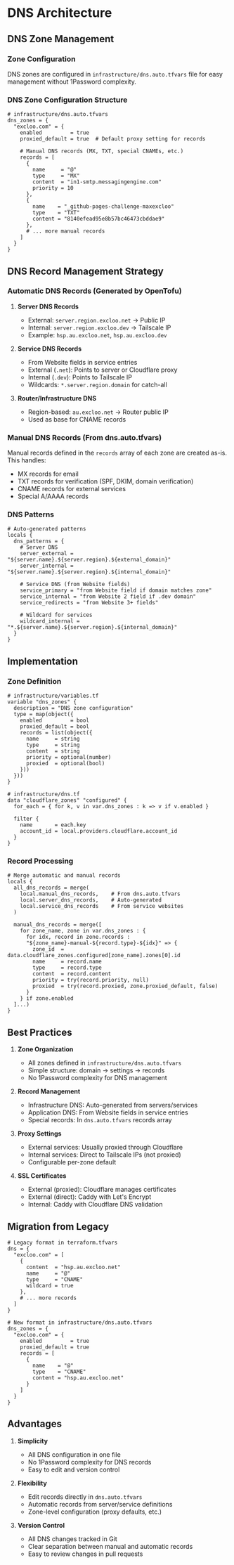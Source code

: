 # DNS Architecture

## DNS Zone Management

### Zone Configuration
DNS zones are configured in `infrastructure/dns.auto.tfvars` file for easy management without 1Password complexity.

### DNS Zone Configuration Structure
```hcl
# infrastructure/dns.auto.tfvars
dns_zones = {
  "excloo.com" = {
    enabled         = true
    proxied_default = true  # Default proxy setting for records
    
    # Manual DNS records (MX, TXT, special CNAMEs, etc.)
    records = [
      {
        name     = "@"
        type     = "MX"
        content  = "in1-smtp.messagingengine.com"
        priority = 10
      },
      {
        name    = "_github-pages-challenge-maxexcloo"
        type    = "TXT"
        content = "8140efead95e8b57bc46473cbddae9"
      },
      # ... more manual records
    ]
  }
}
```

## DNS Record Management Strategy

### Automatic DNS Records (Generated by OpenTofu)

1. **Server DNS Records**
   - External: `server.region.excloo.net` → Public IP
   - Internal: `server.region.excloo.dev` → Tailscale IP
   - Example: `hsp.au.excloo.net`, `hsp.au.excloo.dev`

2. **Service DNS Records**
   - From Website fields in service entries
   - External (`.net`): Points to server or Cloudflare proxy
   - Internal (`.dev`): Points to Tailscale IP
   - Wildcards: `*.server.region.domain` for catch-all

3. **Router/Infrastructure DNS**
   - Region-based: `au.excloo.net` → Router public IP
   - Used as base for CNAME records

### Manual DNS Records (From dns.auto.tfvars)

Manual records defined in the `records` array of each zone are created as-is. This handles:
- MX records for email
- TXT records for verification (SPF, DKIM, domain verification)
- CNAME records for external services
- Special A/AAAA records

### DNS Patterns

```hcl
# Auto-generated patterns
locals {
  dns_patterns = {
    # Server DNS
    server_external = "${server.name}.${server.region}.${external_domain}"
    server_internal = "${server.name}.${server.region}.${internal_domain}"
    
    # Service DNS (from Website fields)
    service_primary = "from Website field if domain matches zone"
    service_internal = "from Website 2 field if .dev domain"
    service_redirects = "from Website 3+ fields"
    
    # Wildcard for services
    wildcard_internal = "*.${server.name}.${server.region}.${internal_domain}"
  }
}
```

## Implementation

### Zone Definition
```hcl
# infrastructure/variables.tf
variable "dns_zones" {
  description = "DNS zone configuration"
  type = map(object({
    enabled         = bool
    proxied_default = bool
    records = list(object({
      name     = string
      type     = string
      content  = string
      priority = optional(number)
      proxied  = optional(bool)
    }))
  }))
}

# infrastructure/dns.tf
data "cloudflare_zones" "configured" {
  for_each = { for k, v in var.dns_zones : k => v if v.enabled }
  
  filter {
    name       = each.key
    account_id = local.providers.cloudflare.account_id
  }
}
```

### Record Processing
```hcl
# Merge automatic and manual records
locals {
  all_dns_records = merge(
    local.manual_dns_records,    # From dns.auto.tfvars
    local.server_dns_records,    # Auto-generated
    local.service_dns_records    # From service websites
  )
  
  manual_dns_records = merge([
    for zone_name, zone in var.dns_zones : {
      for idx, record in zone.records : 
      "${zone_name}-manual-${record.type}-${idx}" => {
        zone_id  = data.cloudflare_zones.configured[zone_name].zones[0].id
        name     = record.name
        type     = record.type
        content  = record.content
        priority = try(record.priority, null)
        proxied  = try(record.proxied, zone.proxied_default, false)
      }
    } if zone.enabled
  ]...)
}
```

## Best Practices

1. **Zone Organization**
   - All zones defined in `infrastructure/dns.auto.tfvars`
   - Simple structure: domain → settings → records
   - No 1Password complexity for DNS management

2. **Record Management**
   - Infrastructure DNS: Auto-generated from servers/services
   - Application DNS: From Website fields in service entries
   - Special records: In `dns.auto.tfvars` records array

3. **Proxy Settings**
   - External services: Usually proxied through Cloudflare
   - Internal services: Direct to Tailscale IPs (not proxied)
   - Configurable per-zone default

4. **SSL Certificates**
   - External (proxied): Cloudflare manages certificates
   - External (direct): Caddy with Let's Encrypt
   - Internal: Caddy with Cloudflare DNS validation

## Migration from Legacy

```hcl
# Legacy format in terraform.tfvars
dns = {
  "excloo.com" = [
    {
      content  = "hsp.au.excloo.net"
      name     = "@"
      type     = "CNAME"
      wildcard = true
    },
    # ... more records
  ]
}

# New format in infrastructure/dns.auto.tfvars
dns_zones = {
  "excloo.com" = {
    enabled         = true
    proxied_default = true
    records = [
      {
        name    = "@"
        type    = "CNAME"
        content = "hsp.au.excloo.net"
      }
    ]
  }
}
```

## Advantages

1. **Simplicity**
   - All DNS configuration in one file
   - No 1Password complexity for DNS records
   - Easy to edit and version control

2. **Flexibility**
   - Edit records directly in `dns.auto.tfvars`
   - Automatic records from server/service definitions
   - Zone-level configuration (proxy defaults, etc.)

3. **Version Control**
   - All DNS changes tracked in Git
   - Clear separation between manual and automatic records
   - Easy to review changes in pull requests
